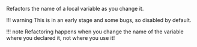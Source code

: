 Refactors the name of a local variable as you change it.

[//]: # (@formatter:off)
!!! warning
    This is in an early stage and some bugs, so disabled by default.

!!! note
    Refactoring happens when you change the name of the variable where you declared it,
    not where you use it!
